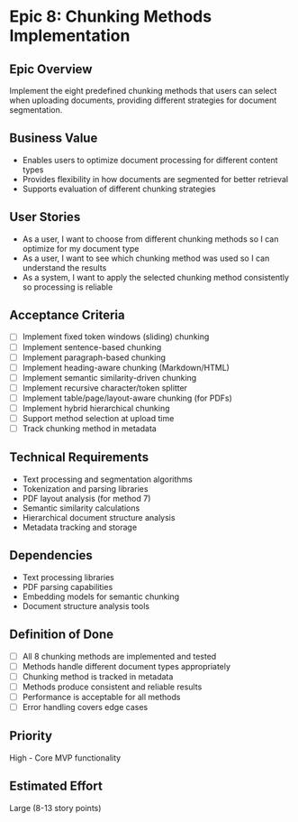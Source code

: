 # Epic 8: Chunking Methods Implementation

## Epic Overview

Implement the eight predefined chunking methods that users can select when uploading documents, providing different strategies for document segmentation.

## Business Value

- Enables users to optimize document processing for different content types
- Provides flexibility in how documents are segmented for better retrieval
- Supports evaluation of different chunking strategies

## User Stories

- As a user, I want to choose from different chunking methods so I can optimize for my document type
- As a user, I want to see which chunking method was used so I can understand the results
- As a system, I want to apply the selected chunking method consistently so processing is reliable

## Acceptance Criteria

- [ ] Implement fixed token windows (sliding) chunking
- [ ] Implement sentence-based chunking
- [ ] Implement paragraph-based chunking
- [ ] Implement heading-aware chunking (Markdown/HTML)
- [ ] Implement semantic similarity-driven chunking
- [ ] Implement recursive character/token splitter
- [ ] Implement table/page/layout-aware chunking (for PDFs)
- [ ] Implement hybrid hierarchical chunking
- [ ] Support method selection at upload time
- [ ] Track chunking method in metadata

## Technical Requirements

- Text processing and segmentation algorithms
- Tokenization and parsing libraries
- PDF layout analysis (for method 7)
- Semantic similarity calculations
- Hierarchical document structure analysis
- Metadata tracking and storage

## Dependencies

- Text processing libraries
- PDF parsing capabilities
- Embedding models for semantic chunking
- Document structure analysis tools

## Definition of Done

- [ ] All 8 chunking methods are implemented and tested
- [ ] Methods handle different document types appropriately
- [ ] Chunking method is tracked in metadata
- [ ] Methods produce consistent and reliable results
- [ ] Performance is acceptable for all methods
- [ ] Error handling covers edge cases

## Priority

High - Core MVP functionality

## Estimated Effort

Large (8-13 story points)
